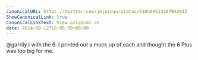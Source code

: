 ```yaml
---
canonicalURL: https://twitter.com/jmjordan/status/510489513307942912
ShowCanonicalLink: true
CanonicalLinkText: View original on
date: 2014-09-12T18:05:59+00:00
---
```

@garrily I with the 6. I printed out a mock up of each and thought the 6 Plus was too big for me.